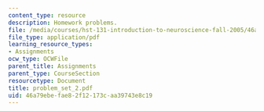 ```yaml
---
content_type: resource
description: Homework problems.
file: /media/courses/hst-131-introduction-to-neuroscience-fall-2005/46a79ebefae82f12173caa39743e8c19_problem_set_2.pdf
file_type: application/pdf
learning_resource_types:
- Assignments
ocw_type: OCWFile
parent_title: Assignments
parent_type: CourseSection
resourcetype: Document
title: problem_set_2.pdf
uid: 46a79ebe-fae8-2f12-173c-aa39743e8c19
---
```

